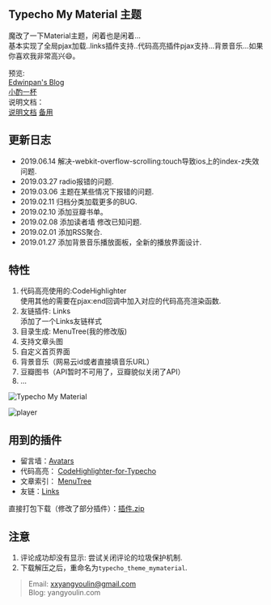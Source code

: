 ## Typecho My Material 主题

魔改了一下Material主题，闲着也是闲着...  
基本实现了全局pjax加载..links插件支持..代码高亮插件pjax支持…背景音乐...如果你喜欢我非常高兴😄。

预览:   
[Edwinpan's Blog](https://edwinpan.cn/)     
[小酌一杯](http://typecho.yangyoulin.com/)  
说明文档：  
[说明文档](http://typecho.yangyoulin.com/index.php/archives/5/)
[备用](https://yangyoulin.com/2019/07/05/typecho%E4%B8%BB%E9%A2%98%EF%BC%9AMy-Material/)  



## 更新日志
- 2019.06.14 解决-webkit-overflow-scrolling:touch导致ios上的index-z失效问题.
- 2019.03.27 radio报错的问题.
- 2019.03.06 主题在某些情况下报错的问题.
- 2019.02.11 归档分类加载更多的BUG.
- 2019.02.10 添加豆瓣书单。
- 2019.02.08 添加读者墙 修改已知问题.
- 2019.02.01 添加RSS聚合.
- 2019.01.27 添加背景音乐播放面板，全新的播放界面设计.


## 特性

1. 代码高亮使用的:CodeHighlighter  
  使用其他的需要在pjax:end回调中加入对应的代码高亮渲染函数.
2. 友链插件: Links  
  添加了一个Links友链样式
3. 目录生成: MenuTree(我的修改版)
4. 支持文章头图
5. 自定义首页界面
6. 背景音乐（网易云id或者直接填音乐URL）
7. 豆瓣图书（API暂时不可用了，豆瓣貌似关闭了API）
8. ...


![Typecho My Material](https://yangyoulin.com/2019/07/05/typecho%E4%B8%BB%E9%A2%98%EF%BC%9AMy-Material/4031308670.png)
  
![player](https://yangyoulin.com/2019/07/05/typecho%E4%B8%BB%E9%A2%98%EF%BC%9AMy-Material/3876021703.png)
## 用到的插件
- 留言墙：[Avatars](http://www.yzmb.me/archives/net/avatars-for-typecho)
- 代码高亮： [CodeHighlighter-for-Typecho](https://github.com/Copterfly/CodeHighlighter-for-Typecho "CodeHighlighter-for-Typecho")
- 文章索引： [MenuTree](https://github.com/mnnyang/MenuTree)
- 友链：[Links](http://www.imhan.com/archives/typecho_links_20141214)

直接打包下载（修改了部分插件）：[插件.zip](https://yangyoulin.com/usr/uploads/2019/03/2156462267.zip)



## 注意
1. 评论成功却没有显示: 尝试关闭评论的垃圾保护机制.
2. 下载解压之后，重命名为`typecho_theme_mymaterial`.


> Email: xxyangyoulin@gmail.com  
> Blog: yangyoulin.com
